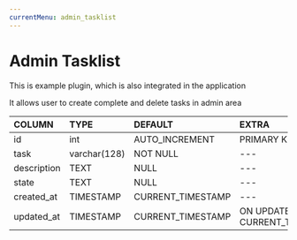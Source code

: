 ```yaml
---
currentMenu: admin_tasklist
---
```


# Admin Tasklist

This is example plugin, which is also integrated in the application


It allows user to create complete and delete tasks in admin area

| COLUMN        | TYPE           | DEFAULT             | EXTRA |
|:------------- |:------------- |:---------            |:------------
| id            | int           | AUTO_INCREMENT       |  PRIMARY KEY
| task          | varchar(128)  |   NOT NULL           | ---
| description   | TEXT          |    NULL              | ---
| state         | TEXT          |    NULL              | ---
| created_at    | TIMESTAMP     |    CURRENT_TIMESTAMP | ---
| updated_at    | TIMESTAMP     |    CURRENT_TIMESTAMP |  ON UPDATE CURRENT_TIMESTAMP
